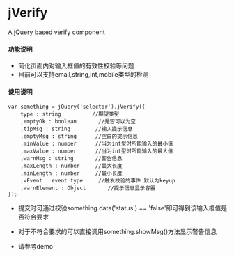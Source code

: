 jVerify
=======

A jQuery based verify component

#### 功能说明
*   简化页面内对输入框值的有效性校验等问题
*   目前可以支持email,string,int,mobile类型的检测

#### 使用说明
    var something = jQuery('selector').jVerify({
        type : string          //期望类型
        ,emptyOk : boolean       //是否可以为空
        ,tipMsg : string        //输入提示信息
        ,emptyMsg : string      //空白的提示信息
        ,minValue : number      //当为int型时所能输入的最小值
        ,maxValue : number      //当为int型时所能输入的最大值
        ,warnMsg : string       //警告信息
        ,maxLength : number     //最大长度
        ,minLength : number     //最小长度
        ,vEvent : event type     //触发校验的事件 默认为keyup
        ,warnElement : Object       //提示信息显示容器
    });
*   提交时可通过校验something.data('status') == 'false'即可得到该输入框值是否符合要求
*   对于不符合要求的可以直接调用something.showMsg()方法显示警告信息

*   请参考demo
